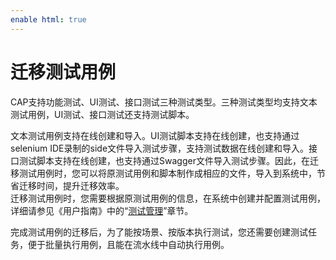 ```yaml
---
enable html: true
---
```

# 迁移测试用例

CAP支持功能测试、UI测试、接口测试三种测试类型。三种测试类型均支持文本测试用例，UI测试、接口测试还支持测试脚本。 

文本测试用例支持在线创建和导入。UI测试脚本支持在线创建，也支持通过selenium IDE录制的side文件导入测试步骤，支持测试数据在线创建和导入。接口测试脚本支持在线创建，也支持通过Swagger文件导入测试步骤。因此，在迁移测试用例时，您可以将原测试用例和脚本制作成相应的文件，导入到系统中，节省迁移时间，提升迁移效率。                 
迁移测试用例时，您需要根据原测试用例的信息，在系统中创建并配置测试用例，详细请参见《用户指南》中的“[测试管理](11-test-management.md)”章节。

完成测试用例的迁移后，为了能按场景、按版本执行测试，您还需要创建测试任务，便于批量执行用例，且能在流水线中自动执行用例。